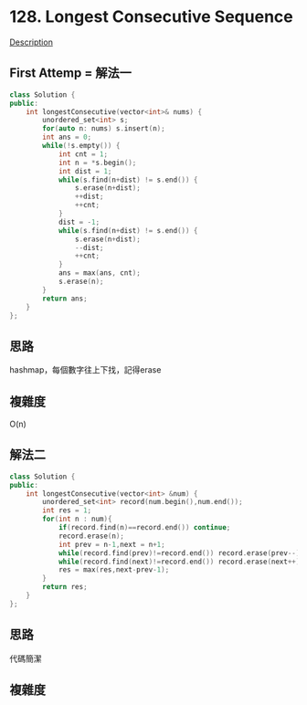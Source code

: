 # 128. Longest Consecutive Sequence 

[Description](https://leetcode.com/problems/longest-consecutive-sequence/description/)

## First Attemp = 解法一
```C++
class Solution {
public:
    int longestConsecutive(vector<int>& nums) {
        unordered_set<int> s;
        for(auto n: nums) s.insert(n);
        int ans = 0;
        while(!s.empty()) {
            int cnt = 1;
            int n = *s.begin();
            int dist = 1;
            while(s.find(n+dist) != s.end()) {
                s.erase(n+dist);
                ++dist;
                ++cnt;
            }
            dist = -1;
            while(s.find(n+dist) != s.end()) {
                s.erase(n+dist);
                --dist;
                ++cnt;
            }
            ans = max(ans, cnt);
            s.erase(n);
        }
        return ans;
    }
};
```

## 思路
hashmap，每個數字往上下找，記得erase

## 複雜度
O(n)

## 解法二
```C++
class Solution {
public:
    int longestConsecutive(vector<int> &num) {
        unordered_set<int> record(num.begin(),num.end());
        int res = 1;
        for(int n : num){
            if(record.find(n)==record.end()) continue;
            record.erase(n);
            int prev = n-1,next = n+1;
            while(record.find(prev)!=record.end()) record.erase(prev--);
            while(record.find(next)!=record.end()) record.erase(next++);
            res = max(res,next-prev-1);
        }
        return res;
    }
};
```
## 思路
代碼簡潔

## 複雜度